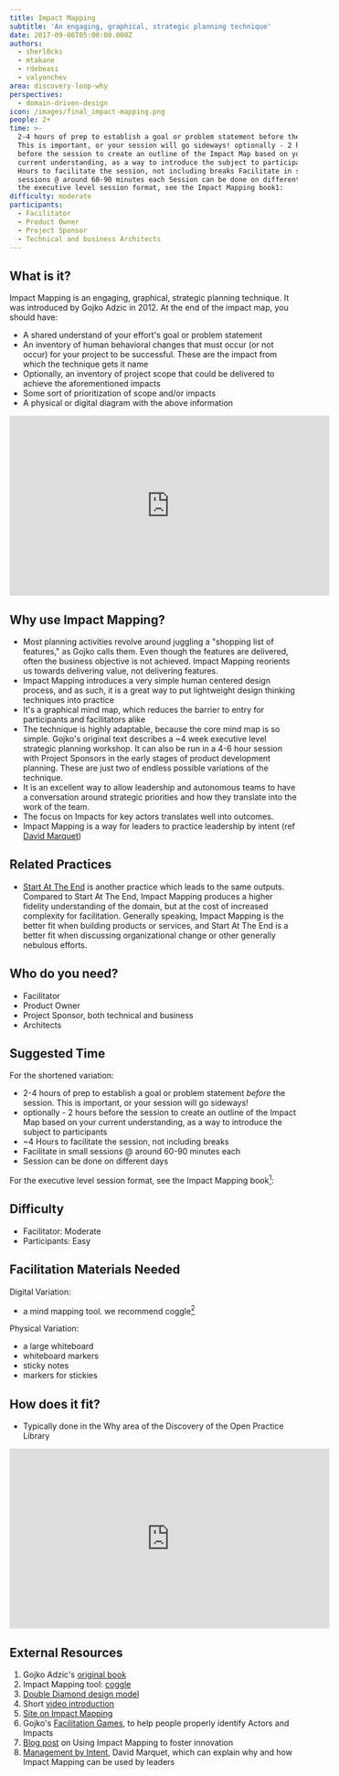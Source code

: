 ```yaml
---
title: Impact Mapping
subtitle: 'An engaging, graphical, strategic planning technique'
date: 2017-09-06T05:00:00.000Z
authors:
  - sherl0cks
  - mtakane
  - rdebeasi
  - valyonchev
area: discovery-loop-why
perspectives:
  - domain-driven-design
icon: /images/final_impact-mapping.png
people: 2+
time: >-
  2-4 hours of prep to establish a goal or problem statement before the session.
  This is important, or your session will go sideways! optionally - 2 hours
  before the session to create an outline of the Impact Map based on your
  current understanding, as a way to introduce the subject to participants ~4
  Hours to facilitate the session, not including breaks Facilitate in small
  sessions @ around 60-90 minutes each Session can be done on different days For
  the executive level session format, see the Impact Mapping book1:
difficulty: moderate
participants:
  - Facilitator
  - Product Owner
  - Project Sponsor
  - Technical and business Architects
---
```

## What is it?

Impact Mapping is an engaging, graphical, strategic planning technique. It was introduced by Gojko Adzic in 2012. At the end of the impact map, you should have:

* A shared understand of your effort's goal or problem statement
* An inventory of human behavioral changes that must occur (or not occur) for your project to be successful. These are the impact from which the technique gets it name
* Optionally, an inventory of project scope that could be delivered to achieve the aforementioned impacts
* Some sort of prioritization of scope and/or impacts
* A physical or digital diagram with the above information

<iframe width="560" height="315" src="https://www.youtube.com/embed/pmSS69Dh71Q" frameborder="0" allow="accelerometer; autoplay; encrypted-media; gyroscope; picture-in-picture" allowfullscreen></iframe>

## Why use Impact Mapping?

* Most planning activities revolve around juggling a "shopping list of features," as Gojko calls them. Even though the features are delivered, often the business objective is not achieved. Impact Mapping reorients us towards delivering value, not delivering features.
* Impact Mapping introduces a very simple human centered design process, and as such, it is a great way to put lightweight design thinking techniques into practice
* It's a graphical mind map, which reduces the barrier to entry for participants and facilitators alike
* The technique is highly adaptable, because the core mind map is so simple. Gojko's original text describes a ~4 week executive level strategic planning workshop. It can also be run in a 4-6 hour session with Project Sponsors in the early stages of product development planning. These are just two of endless possible variations of the technique.
* It is an excellent way to allow leadership and autonomous teams to have a conversation around strategic priorities and how they translate into the work of the team.
* The focus on Impacts for key actors translates well into outcomes.
* Impact Mapping is a way for leaders to practice leadership by intent (ref [David Marquet](https://www.davidmarquet.com/))

## Related Practices

* [Start At The End](/practice/start-at-the-end/) is another practice which leads to the same outputs. Compared to Start At The End, Impact Mapping produces a higher fidelity understanding of the domain, but at the cost of increased complexity for facilitation. Generally speaking, Impact Mapping is the better fit when building products or services, and Start At The End is a better fit when discussing organizational change or other generally nebulous efforts.

## Who do you need?

* Facilitator
* Product Owner
* Project Sponsor, both technical and business
* Architects

## Suggested Time

For the shortened variation:

* 2-4 hours of prep to establish a goal or problem statement *before* the session. This is important, or your session will go sideways!
* optionally - 2 hours before the session to create an outline of the Impact Map based on your current understanding, as a way to introduce the subject to participants
* ~4 Hours to facilitate the session, not including breaks
* Facilitate in small sessions @ around 60-90 minutes each
* Session can be done on different days

For the executive level session format, see the Impact Mapping book[<sup>1</sup>](#footnote-1):

## Difficulty

* Facilitator: Moderate
* Participants: Easy

## Facilitation Materials Needed

Digital Variation:

* a mind mapping tool. we recommend coggle[<sup>2</sup>](#footnote-2)

Physical Variation:

* a large whiteboard
* whiteboard markers
* sticky notes
* markers for stickies

## How does it fit?

* Typically done in the Why area of the Discovery of the Open Practice Library

<iframe width="560" height="315" src="https://www.youtube.com/embed/N8fxzeZh4Kc" frameborder="0" allow="accelerometer; autoplay; encrypted-media; gyroscope; picture-in-picture" allowfullscreen></iframe>

## External Resources

1. <a name="footnote-1"></a>Gojko Adzic's [original book](https://www.impactmapping.org/book.html)
2. <a name="footnote-2"></a>Impact Mapping tool: [coggle](https://coggle.it/)
3. <a name="footnote-3"></a>[Double Diamond design model](https://medium.com/digital-experience-design/how-to-apply-a-design-thinking-hcd-ux-or-any-creative-process-from-scratch-b8786efbf812)
4. Short [video introduction](https://www.youtube.com/watch?v=y4Rj05YVg_E)
5. [Site on Impact Mapping](https://www.impactmapping.org/)
6. Gojko's [Facilitation Games](https://github.com/impactmapping/open-impact-mapping-workshop/tree/master/facilitation-games), to help people properly identify Actors and Impacts
7. [Blog post](https://opensource.com/open-organization/17/6/experiment-impact-mapping) on Using Impact Mapping to foster innovation
8. [Management by Intent](https://www.youtube.com/watch?v=OqmdLcyES_Q), David Marquet, which can explain why and how Impact Mapping can be used by leaders
